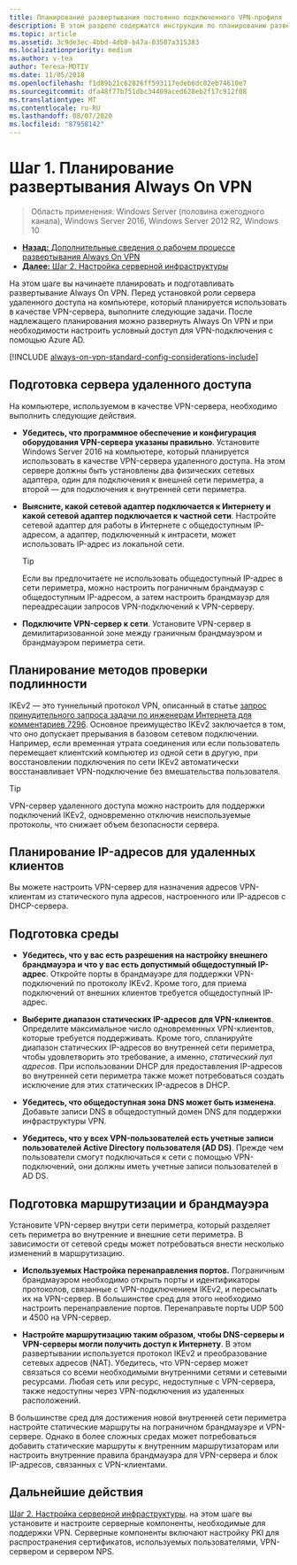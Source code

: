 ```yaml
---
title: Планирование развертывания постоянно подключенного VPN-профиля
description: В этом разделе содержатся инструкции по планированию развертывания Always On VPN в Windows Server 2016.
ms.topic: article
ms.assetid: 3c9de3ec-4bbd-4db0-b47a-03507a315383
ms.localizationpriority: medium
ms.author: v-tea
author: Teresa-MOTIV
ms.date: 11/05/2018
ms.openlocfilehash: f1d89b21c62826ff593117edeb6dc82eb74610e7
ms.sourcegitcommit: dfa48f77b751dbc34409aced628eb2f17c912f08
ms.translationtype: MT
ms.contentlocale: ru-RU
ms.lasthandoff: 08/07/2020
ms.locfileid: "87958142"
---
```

# <a name="step-1-plan-the-always-on-vpn-deployment"></a>Шаг 1. Планирование развертывания Always On VPN

>Область применения: Windows Server (половина ежегодного канала), Windows Server 2016, Windows Server 2012 R2, Windows 10

- [**Назад:** Дополнительные сведения о рабочем процессе развертывания Always On VPN](always-on-vpn-deploy-deployment.md)
- [**Далее:** Шаг 2. Настройка серверной инфраструктуры](vpn-deploy-server-infrastructure.md)

На этом шаге вы начинаете планировать и подготавливать развертывание Always On VPN. Перед установкой роли сервера удаленного доступа на компьютере, который планируется использовать в качестве VPN-сервера, выполните следующие задачи. После надлежащего планирования можно развернуть Always On VPN и при необходимости настроить условный доступ для VPN-подключения с помощью Azure AD.

[!INCLUDE [always-on-vpn-standard-config-considerations-include](../../../includes/always-on-vpn-standard-config-considerations-include.md)]

## <a name="prepare-the-remote-access-server"></a>Подготовка сервера удаленного доступа

На компьютере, используемом в качестве VPN-сервера, необходимо выполнить следующие действия.

- **Убедитесь, что программное обеспечение и конфигурация оборудования VPN-сервера указаны правильно**. Установите Windows Server 2016 на компьютере, который планируется использовать в качестве VPN-сервера удаленного доступа. На этом сервере должны быть установлены два физических сетевых адаптера, один для подключения к внешней сети периметра, а второй — для подключения к внутренней сети периметра.

- **Выясните, какой сетевой адаптер подключается к Интернету и какой сетевой адаптер подключается к частной сети**. Настройте сетевой адаптер для работы в Интернете с общедоступным IP-адресом, а адаптер, подключенный к интрасети, может использовать IP-адрес из локальной сети.

    >[!TIP]
    >Если вы предпочитаете не использовать общедоступный IP-адрес в сети периметра, можно настроить пограничным брандмауэр с общедоступным IP-адресом, а затем настроить брандмауэр для переадресации запросов VPN-подключений к VPN-серверу.

- **Подключите VPN-сервер к сети**. Установите VPN-сервер в демилитаризованной зоне между граничным брандмауэром и брандмауэром периметра сети.

## <a name="plan-authentication-methods"></a>Планирование методов проверки подлинности

IKEv2 — это туннельный протокол VPN, описанный в статье [запрос принудительного запроса задачи по инженерам Интернета для комментариев 7296](https://datatracker.ietf.org/doc/rfc7296/). Основное преимущество IKEv2 заключается в том, что оно допускает прерывания в базовом сетевом подключении. Например, если временная утрата соединения или если пользователь перемещает клиентский компьютер из одной сети в другую, при восстановлении подключения по сети IKEv2 автоматически восстанавливает VPN-подключение без вмешательства пользователя.

>[!TIP]
>VPN-сервер удаленного доступа можно настроить для поддержки подключений IKEv2, одновременно отключив неиспользуемые протоколы, что снижает объем безопасности сервера.

## <a name="plan-ip-addresses-for-remote-clients"></a>Планирование IP-адресов для удаленных клиентов

Вы можете настроить VPN-сервер для назначения адресов VPN-клиентам из статического пула адресов, настроенного или IP-адресов с DHCP-сервера.

## <a name="prepare-the-environment"></a>Подготовка среды

- **Убедитесь, что у вас есть разрешения на настройку внешнего брандмауэра и что у вас есть допустимый общедоступный IP-адрес**. Откройте порты в брандмауэре для поддержки VPN-подключений по протоколу IKEv2. Кроме того, для приема подключений от внешних клиентов требуется общедоступный IP-адрес.

- **Выберите диапазон статических IP-адресов для VPN-клиентов**. Определите максимальное число одновременных VPN-клиентов, которые требуется поддерживать. Кроме того, спланируйте диапазон статических IP-адресов во внутренней сети периметра, чтобы удовлетворить это требование, а именно, *статический пул адресов*. При использовании DHCP для предоставления IP-адресов во внутренней сети периметра также может потребоваться создать исключение для этих статических IP-адресов в DHCP.

- **Убедитесь, что общедоступная зона DNS может быть изменена**. Добавьте записи DNS в общедоступный домен DNS для поддержки инфраструктуры VPN.

- **Убедитесь, что у всех VPN-пользователей есть учетные записи пользователей Active Directory пользователя (AD DS)**. Прежде чем пользователи смогут подключаться к сети с помощью VPN-подключений, они должны иметь учетные записи пользователей в AD DS.

## <a name="prepare-routing-and-firewall"></a>Подготовка маршрутизации и брандмауэра

Установите VPN-сервер внутри сети периметра, который разделяет сеть периметра во внутренние и внешние сети периметра. В зависимости от сетевой среды может потребоваться внести несколько изменений в маршрутизацию.

- **Используемых Настройка перенаправления портов.** Пограничным брандмауэром необходимо открыть порты и идентификаторы протоколов, связанные с VPN-подключением IKEv2, и пересылать их на VPN-сервер. В большинстве сред для этого необходимо настроить перенаправление портов. Перенаправьте порты UDP 500 и 4500 на VPN-сервер.

- **Настройте маршрутизацию таким образом, чтобы DNS-серверы и VPN-серверы могли получить доступ к Интернету**. В этом развертывании используется протокол IKEv2 и преобразование сетевых адресов (NAT). Убедитесь, что VPN-сервер может связаться со всеми необходимыми внутренними сетями и сетевыми ресурсами. Любая сеть или ресурс, недоступные с VPN-сервера, также недоступны через VPN-подключения из удаленных расположений.

В большинстве сред для достижения новой внутренней сети периметра настройте статические маршруты на пограничном брандмауэре и VPN-сервере. Однако в более сложных средах может потребоваться добавить статические маршруты к внутренним маршрутизаторам или настроить внутренние правила брандмауэра для VPN-сервера и блок IP-адресов, связанных с VPN-клиентами.

## <a name="next-steps"></a>Дальнейшие действия

[Шаг 2. Настройка серверной инфраструктуры](vpn-deploy-server-infrastructure.md). на этом шаге вы установите и настроите серверные компоненты, необходимые для поддержки VPN. Серверные компоненты включают настройку PKI для распространения сертификатов, используемых пользователями, VPN-сервером и сервером NPS.